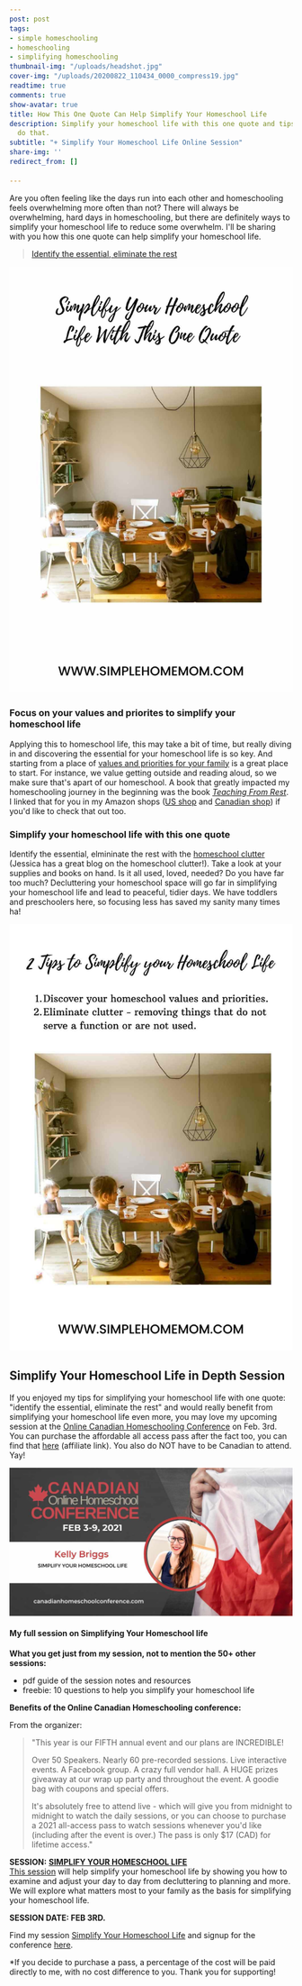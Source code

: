 ```yaml
---
post: post
tags:
- simple homeschooling
- homeschooling
- simplifying homeschooling
thumbnail-img: "/uploads/headshot.jpg"
cover-img: "/uploads/20200822_110434_0000_compress19.jpg"
readtime: true
comments: true
show-avatar: true
title: How This One Quote Can Help Simplify Your Homeschool Life
description: Simplify your homeschool life with this one quote and tips for how to
  do that.
subtitle: "+ Simplify Your Homeschool Life Online Session"
share-img: ''
redirect_from: []

---
```

Are you often feeling like the days run into each other and homeschooling feels overwhelming more often than not? There will always be overwhelming, hard days in homeschooling, but there are definitely ways to simplify your homeschool life to reduce some overwhelm. I'll be sharing with you how this one quote can help simplify your homeschool life.

> [Identify the essential, eliminate the rest ](https://medium.com/@BucketsDotCo/simplicity-boils-down-to-two-steps-identify-the-essential-eliminate-the-rest-leo-babauta-765435b18dd)

![A picture of my boys at the table.](/uploads/simplify-your-homeschool-life-with-this-one-quote.jpg "How This One Quote Can Help Simplify Your Homeschool Life SHM")

### Focus on your values and priorites to simplify your homeschool life

Applying this to homeschool life, this may take a bit of time, but really diving in and discovering the essential for your homeschool life is so key. And starting from a place of [values and priorities for your family](https://www.simplehomemom.com/how-to-create-a-family-motto-based-on-your-values-in-three-steps/) is a great place to start. For instance, we value getting outside and reading aloud, so we make sure that's apart of our homeschool. A book that greatly impacted my homeschooling journey in the beginning was the book [_Teaching From Rest_](https://cathyduffyreviews.com/homeschool-extras/parent-helps-and-how-to-books/general-parent-helps/teaching-from-rest-a-homeschooler-s-guide-to-unshakable-peace). I linked that for you in my Amazon shops ([US shop](www.amazon.com/shop/simplehomemom) and [Canadian shop](www.amazon.ca/shop/simplehomemom)) if you'd like to check that out too.

### Simplify your homeschool life with this one quote

Identify the essential, elmininate the rest with the [homeschool clutter](https://www.inspirethemom.com/2021/01/04/how-to-successfully-declutter-your-homeschool/) (Jessica has a great blog on the homeschool clutter!). Take a look at your supplies and books on hand. Is it all used, loved, needed? Do you have far too much? Decluttering your homeschool space will go far in simplifying your homeschool life and lead to peaceful, tidier days. We have toddlers and preschoolers here, so focusing less has saved my sanity many times ha!

![A picture of my boys at the table.](/uploads/simplify-your-homeschool-life-with-this-one-quote-2.jpg "How This One Quote Can Help Simplify Your Homeschool Life SHM")

## Simplify Your Homeschool Life in Depth Session

If you enjoyed my tips for simplifying your homeschool life with one quote: "identify the essential, eliminate the rest" and would really benefit from simplifying your homeschool life even more, you may love my upcoming session at the [Online Canadian Homeschooling Conference](https://canadianhomeschoolconference.com/aff/42/) on Feb. 3rd. You can purchase the affordable all access pass after the fact too, you can find that [here](https://canadianhomeschoolconference.com/aff/42/) (affiliate link). You also do NOT have to be Canadian to attend. Yay!

![A picture of me for the conference.](/uploads/1610818702170_kellybriggs_compress48.jpg "How This One Quote Can Help Simplify Your Homeschool Life SHM")

#### My full session on Simplifying Your Homeschool life

**What you get just from my session, not to mention the 50+ other sessions:**

* pdf guide of the session notes and resources
* freebie: 10 questions to help you simplify your homeschool life

**Benefits of the Online Canadian Homeschooling conference:**

From the organizer:

> "This year is our FIFTH annual event and our plans are INCREDIBLE!
>
> Over 50 Speakers. Nearly 60 pre-recorded sessions. Live interactive events. A Facebook group. A crazy full vendor hall. A HUGE prizes giveaway at our wrap up party and throughout the event. A goodie bag with coupons and special offers.
>
> It's absolutely free to attend live - which will give you from midnight to midnight to watch the daily sessions, or you can choose to purchase a 2021 all-access pass to watch sessions whenever you'd like (including after the event is over.) The pass is only $17 (CAD) for lifetime access."

**SESSION:** [**SIMPLIFY YOUR HOMESCHOOL LIFE**](https://canadianhomeschoolconference.com/aff/42/)  
[This session](https://canadianhomeschoolconference.com/aff/42/) will help simplify your homeschool life by showing you how to examine and adjust your day to day from decluttering to planning and more. We will explore what matters most to your family as the basis for simplifying your homeschool life.

**SESSION DATE: FEB 3RD.**

Find my session [Simplify Your Homeschool Life](https://canadianhomeschoolconference.com/aff/42/) and signup for the conference [here](https://canadianhomeschoolconference.com/aff/42/).

\*If you decide to purchase a pass, a percentage of the cost will be paid directly to me, with no cost difference to you. Thank you for supporting!